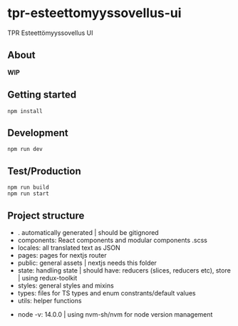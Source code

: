 # tpr-esteettomyyssovellus-ui
TPR Esteettömyyssovellus UI

## About

**WIP**

## Getting started

    npm install

## Development

    npm run dev

## Test/Production

    npm run build
    npm run start

## Project structure

- .<foldername> automatically generated | should be gitignored
- components: React components and modular components .scss 
- locales: all translated text as JSON
- pages: pages for nextjs router
- public: general assets | nextjs needs this folder
- state: handling state | should have: reducers (slices, reducers etc), store | using redux-toolkit
- styles: general styles and mixins
- types: files for TS types and enum constrants/default values
- utils: helper functions

* node -v: 14.0.0 | using nvm-sh/nvm for node version management